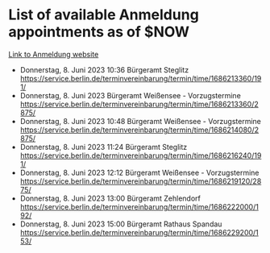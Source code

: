 # List of available Anmeldung appointments as of $NOW
[Link to Anmeldung website](https://service.berlin.de/terminvereinbarung/termin/tag.php?termin=1&anliegen[]=120686&dienstleisterlist=122210,122217,327316,122219,327312,122227,327314,122231,327346,122243,327348,122254,122252,329742,122260,329745,122262,329748,122271,327278,122273,327274,122277,327276,330436,122280,327294,122282,327290,122284,327292,122291,327270,122285,327266,122286,327264,122296,327268,150230,329760,122297,327286,122294,327284,122312,329763,122314,329775,122304,327330,122311,327334,122309,327332,317869,122281,327352,122279,329772,122283,122276,327324,122274,327326,122267,329766,122246,327318,122251,327320,122257,327322,122208,327298,122226,327300&herkunft=http%3A%2F%2Fservice.berlin.de%2Fdienstleistung%2F120686%2F)
- Donnerstag, 8. Juni 2023 10:36 Bürgeramt Steglitz https://service.berlin.de/terminvereinbarung/termin/time/1686213360/191/
- Donnerstag, 8. Juni 2023  Bürgeramt Weißensee - Vorzugstermine https://service.berlin.de/terminvereinbarung/termin/time/1686213360/2875/
- Donnerstag, 8. Juni 2023 10:48 Bürgeramt Weißensee - Vorzugstermine https://service.berlin.de/terminvereinbarung/termin/time/1686214080/2875/
- Donnerstag, 8. Juni 2023 11:24 Bürgeramt Steglitz https://service.berlin.de/terminvereinbarung/termin/time/1686216240/191/
- Donnerstag, 8. Juni 2023 12:12 Bürgeramt Weißensee - Vorzugstermine https://service.berlin.de/terminvereinbarung/termin/time/1686219120/2875/
- Donnerstag, 8. Juni 2023 13:00 Bürgeramt Zehlendorf https://service.berlin.de/terminvereinbarung/termin/time/1686222000/192/
- Donnerstag, 8. Juni 2023 15:00 Bürgeramt Rathaus Spandau https://service.berlin.de/terminvereinbarung/termin/time/1686229200/153/
